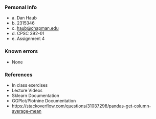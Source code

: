 ### Personal Info

-   a. Dan Haub
-   b. 2315346
-   c. haub@chapman.edu
-   d. CPSC 392-01
-   e. Assignment 4

### Known errors

-   None

### References

-   In class exercises
-   Lecture Videos
-   Sklearn Documentation
-   GGPlot/Plotnine Documentation
-   https://stackoverflow.com/questions/31037298/pandas-get-column-average-mean
